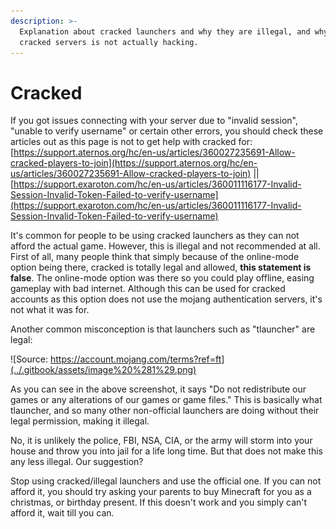 ```yaml
---
description: >-
  Explanation about cracked launchers and why they are illegal, and why hacking
  cracked servers is not actually hacking.
---
```


# Cracked

If you got issues connecting with your server due to "invalid session", "unable to verify username" or certain other errors, you should check these articles out as this page is not to get help with cracked for: [https://support.aternos.org/hc/en-us/articles/360027235691-Allow-cracked-players-to-join](https://support.aternos.org/hc/en-us/articles/360027235691-Allow-cracked-players-to-join) \|\| [https://support.exaroton.com/hc/en-us/articles/360011116177-Invalid-Session-Invalid-Token-Failed-to-verify-username](https://support.exaroton.com/hc/en-us/articles/360011116177-Invalid-Session-Invalid-Token-Failed-to-verify-username)

It's common for people to be using cracked launchers as they can not afford the actual game. However, this is illegal and not recommended at all. First of all, many people think that simply because of the online-mode option being there, cracked is totally legal and allowed, **this statement is false**. The online-mode option was there so you could play offline, easing gameplay with bad internet. Although this can be used for cracked accounts as this option does not use the mojang authentication servers, it's not what it was for.

Another common misconception is that launchers such as "tlauncher" are legal:

![Source: https://account.mojang.com/terms?ref=ft](../.gitbook/assets/image%20%281%29.png)

As you can see in the above screenshot, it says "Do not redistribute our games or any alterations of our games or game files." This is basically what tlauncher, and so many other non-official launchers are doing without their legal permission, making it illegal. 

No, it is unlikely the police, FBI, NSA, CIA, or the army will storm into your house and throw you into jail for a life long time. But that does not make this any less illegal. Our suggestion?

Stop using cracked/illegal launchers and use the official one. If you can not afford it, you should try asking your parents to buy Minecraft for you as a christmas, or birthday present. If this doesn't work and you simply can't afford it, wait till you can.

